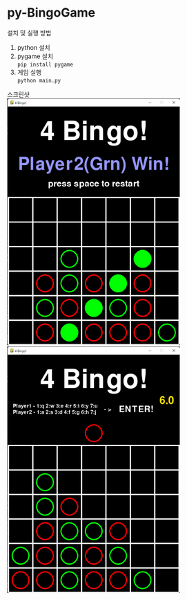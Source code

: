 # py-BingoGame

설치 및 실행 방법
1. python 설치
1. pygame 설치  
`pip install pygame`
1. 게임 실행  
`python main.py`

스크린샷  
<img src="_images/GreenWin_BingoGame.png" width="400px">
<img src="_images/RedTurn_BingoGame.png" width="400px">
